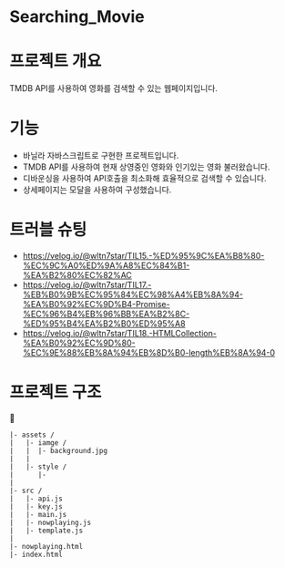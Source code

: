 # Searching_Movie

# 프로젝트 개요

TMDB API를 사용하여 영화를 검색할 수 있는 웹페이지입니다.

# 기능

- 바닐라 자바스크립트로 구현한 프로젝트입니다.
- TMDB API를 사용하여 현재 상영중인 영화와 인기있는 영화 불러왔습니다.
- 디바운싱을 사용하여 API호출을 최소화해 효율적으로 검색할 수 있습니다.
- 상세페이지는 모달을 사용하여 구성했습니다.

# 트러블 슈팅
- https://velog.io/@wltn7star/TIL15.-%ED%95%9C%EA%B8%80-%EC%9C%A0%ED%9A%A8%EC%84%B1-%EA%B2%80%EC%82%AC
- https://velog.io/@wltn7star/TIL17.-%EB%B0%9B%EC%95%84%EC%98%A4%EB%8A%94-%EA%B0%92%EC%9D%B4-Promise-%EC%96%B4%EB%96%BB%EA%B2%8C-%ED%95%B4%EA%B2%B0%ED%95%A8
- https://velog.io/@wltn7star/TIL18.-HTMLCollection-%EA%B0%92%EC%9D%80-%EC%9E%88%EB%8A%94%EB%8D%B0-length%EB%8A%94-0

# 프로젝트 구조
📁
```
|- assets /
|   |- iamge /
|   |  |- background.jpg 
|   |   
|   |- style /
|      |- 
|
|- src /
|   |- api.js
|   |- key.js
|   |- main.js
|   |- nowplaying.js
|   |- template.js
|
|- nowplaying.html
|- index.html
```
